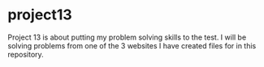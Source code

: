 # project13
Project 13 is about putting my problem solving skills to the test.
I will be solving problems from one of the 3 websites I have created files for in this repository.
